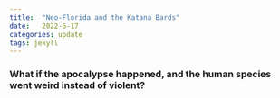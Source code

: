 ```yaml
---
title:  "Neo-Florida and the Katana Bards"
date:   2022-6-17
categories: update
tags: jekyll
---
```



### What if the apocalypse happened, and the human species went weird instead of violent?

